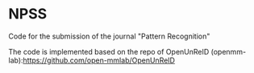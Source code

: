# NPSS
Code for the submission of the journal "Pattern Recognition"

The code is implemented based on the repo of OpenUnReID (openmm-lab):https://github.com/open-mmlab/OpenUnReID
